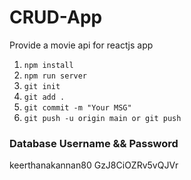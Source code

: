 # CRUD-App

Provide a movie api for reactjs app


1. `npm install`
2. `npm run server`
3. `git init`
4. `git add .`
5. `git commit -m "Your MSG"`
6. `git push -u origin main or git push`

### Database Username && Password
keerthanakannan80 
GzJ8CiOZRv5vQJVr

